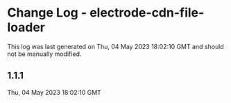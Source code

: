 # Change Log - electrode-cdn-file-loader

This log was last generated on Thu, 04 May 2023 18:02:10 GMT and should not be manually modified.

## 1.1.1
Thu, 04 May 2023 18:02:10 GMT


